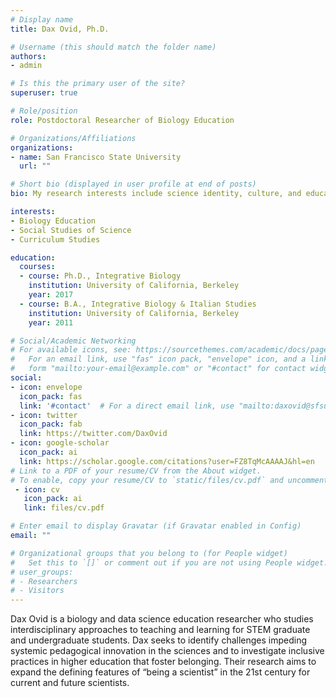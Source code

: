 ```yaml
---
# Display name
title: Dax Ovid, Ph.D.

# Username (this should match the folder name)
authors:
- admin

# Is this the primary user of the site?
superuser: true

# Role/position
role: Postdoctoral Researcher of Biology Education

# Organizations/Affiliations
organizations:
- name: San Francisco State University
  url: ""

# Short bio (displayed in user profile at end of posts)
bio: My research interests include science identity, culture, and education.

interests:
- Biology Education
- Social Studies of Science
- Curriculum Studies

education:
  courses:
  - course: Ph.D., Integrative Biology
    institution: University of California, Berkeley
    year: 2017
  - course: B.A., Integrative Biology & Italian Studies
    institution: University of California, Berkeley
    year: 2011

# Social/Academic Networking
# For available icons, see: https://sourcethemes.com/academic/docs/page-builder/#icons
#   For an email link, use "fas" icon pack, "envelope" icon, and a link in the
#   form "mailto:your-email@example.com" or "#contact" for contact widget.
social:
- icon: envelope
  icon_pack: fas
  link: '#contact'  # For a direct email link, use "mailto:daxovid@sfsu.edu".
- icon: twitter
  icon_pack: fab
  link: https://twitter.com/DaxOvid
- icon: google-scholar
  icon_pack: ai
  link: https://scholar.google.com/citations?user=FZ8TqMcAAAAJ&hl=en
# Link to a PDF of your resume/CV from the About widget.
# To enable, copy your resume/CV to `static/files/cv.pdf` and uncomment the lines below.
 - icon: cv
   icon_pack: ai
   link: files/cv.pdf

# Enter email to display Gravatar (if Gravatar enabled in Config)
email: ""

# Organizational groups that you belong to (for People widget)
#   Set this to `[]` or comment out if you are not using People widget.
# user_groups:
# - Researchers
# - Visitors
---
```


Dax Ovid is a biology and data science education researcher who studies interdisciplinary approaches to teaching and learning for STEM graduate and undergraduate students. Dax seeks to identify challenges impeding systemic pedagogical innovation in the sciences and to investigate inclusive practices in higher education that foster belonging. Their research aims to expand the defining features of “being a scientist” in the 21st century for current and future scientists.
